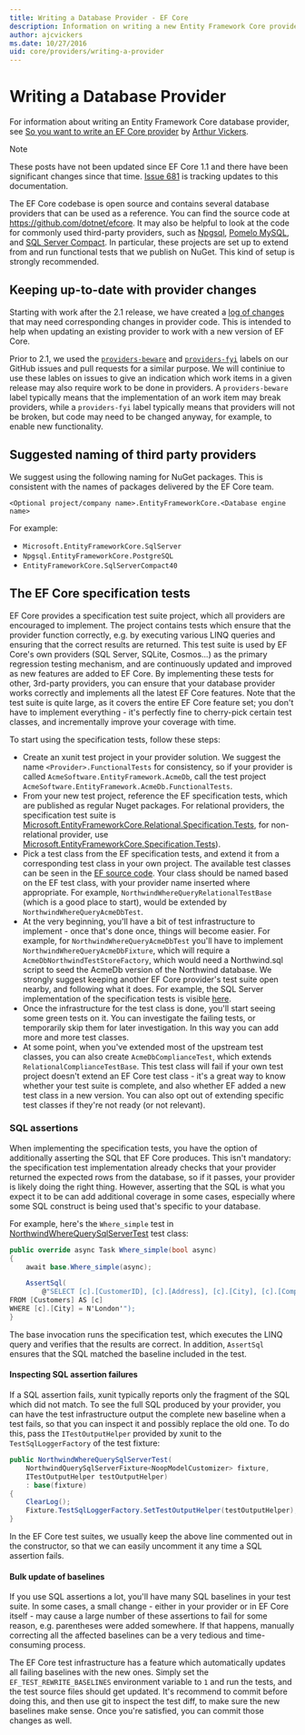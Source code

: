```yaml
---
title: Writing a Database Provider - EF Core
description: Information on writing a new Entity Framework Core provider
author: ajcvickers
ms.date: 10/27/2016
uid: core/providers/writing-a-provider
---
```


# Writing a Database Provider

For information about writing an Entity Framework Core database provider, see [So you want to write an EF Core provider](https://blog.oneunicorn.com/2016/11/11/so-you-want-to-write-an-ef-core-provider/) by [Arthur Vickers](https://github.com/ajcvickers).

> [!NOTE]
> These posts have not been updated since EF Core 1.1 and there have been significant changes since that time.
[Issue 681](https://github.com/dotnet/EntityFramework.Docs/issues/681) is tracking updates to this documentation.

The EF Core codebase is open source and contains several database providers that can be used as a reference. You can find the source code at <https://github.com/dotnet/efcore>. It may also be helpful to look at the code for commonly used third-party providers, such as [Npgsql](https://github.com/npgsql/Npgsql.EntityFrameworkCore.PostgreSQL), [Pomelo MySQL](https://github.com/PomeloFoundation/Pomelo.EntityFrameworkCore.MySql), and [SQL Server Compact](https://github.com/ErikEJ/EntityFramework.SqlServerCompact). In particular, these projects are set up to extend from and run functional tests that we publish on NuGet. This kind of setup is strongly recommended.

## Keeping up-to-date with provider changes

Starting with work after the 2.1 release, we have created a [log of changes](xref:core/providers/provider-log) that may need corresponding changes in provider code. This is intended to help when updating an existing provider to work with a new version of EF Core.

Prior to 2.1, we used the [`providers-beware`](https://github.com/dotnet/efcore/labels/providers-beware) and [`providers-fyi`](https://github.com/dotnet/efcore/labels/providers-fyi) labels on our GitHub issues and pull requests for a similar purpose. We will continiue to use these lables on issues to give an indication which work items in a given release may also require work to be done in providers. A `providers-beware` label typically means that the implementation of an work item may break providers, while a `providers-fyi` label typically means that providers will not be broken, but code may need to be changed anyway, for example, to enable new functionality.

## Suggested naming of third party providers

We suggest using the following naming for NuGet packages. This is consistent with the names of packages delivered by the EF Core team.

`<Optional project/company name>.EntityFrameworkCore.<Database engine name>`

For example:

* `Microsoft.EntityFrameworkCore.SqlServer`
* `Npgsql.EntityFrameworkCore.PostgreSQL`
* `EntityFrameworkCore.SqlServerCompact40`

## The EF Core specification tests

EF Core provides a specification test suite project, which all providers are encouraged to implement. The project contains tests which ensure that the provider function correctly, e.g. by executing various LINQ queries and ensuring that the correct results are returned. This test suite is used by EF Core's own providers (SQL Server, SQLite, Cosmos...) as the primary regression testing mechanism, and are continuously updated and improved as new features are added to EF Core. By implementing these tests for other, 3rd-party providers, you can ensure that your database provider works correctly and implements all the latest EF Core features. Note that the test suite is quite large, as it covers the entire EF Core feature set; you don't have to implement everything - it's perfectly fine to cherry-pick certain test classes, and incrementally improve your coverage with time.

To start using the specification tests, follow these steps:

* Create an xunit test project in your provider solution. We suggest the name `<Provider>.FunctionalTests` for consistency, so if your provider is called `AcmeSoftware.EntityFramework.AcmeDb`, call the test project `AcmeSoftware.EntityFramework.AcmeDb.FunctionalTests`.
* From your new test project, reference the EF specification tests, which are published as regular Nuget packages. For relational providers, the specification test suite is [Microsoft.EntityFrameworkCore.Relational.Specification.Tests](https://www.nuget.org/packages/Microsoft.EntityFrameworkCore.Relational.Specification.Tests), for non-relational provider, use [Microsoft.EntityFrameworkCore.Specification.Tests](https://www.nuget.org/packages/Microsoft.EntityFrameworkCore.Specification.Tests)).
* Pick a test class from the EF specification tests, and extend it from a corresponding test class in your own project. The available test classes can be seen in the [EF source code](https://github.com/dotnet/efcore/tree/main/test/EFCore.Relational.Specification.Tests). Your class should be named based on the EF test class, with your provider name inserted where appropriate. For example, `NorthwindWhereQueryRelationalTestBase` (which is a good place to start), would be extended by `NorthwindWhereQueryAcmeDbTest`.
* At the very beginning, you'll have a bit of test infrastructure to implement - once that's done once, things will become easier. For example, for `NorthwindWhereQueryAcmeDbTest` you'll have to implement `NorthwindWhereQueryAcmeDbFixture`, which will require a `AcmeDbNorthwindTestStoreFactory`, which would need a Northwind.sql script to seed the AcmeDb version of the Northwind database. We strongly suggest keeping another EF Core provider's test suite open nearby, and following what it does. For example, the SQL Server implementation of the specification tests is visible [here](https://github.com/dotnet/efcore/tree/main/test/EFCore.SqlServer.FunctionalTests).
* Once the infrastructure for the test class is done, you'll start seeing some green tests on it. You can investigate the failing tests, or temporarily skip them for later investigation. In this way you can add more and more test classes.
* At some point, when you've extended most of the upstream test classes, you can also create `AcmeDbComplianceTest`, which extends `RelationalComplianceTestBase`. This test class will fail if your own test project doesn't extend an EF Core test class - it's a great way to know whether your test suite is complete, and also whether EF added a new test class in a new version. You can also opt out of extending specific test classes if they're not ready (or not relevant).

### SQL assertions

When implementing the specification tests, you have the option of additionally asserting the SQL that EF Core produces. This isn't mandatory: the specification test implementation already checks that your provider returned the expected rows from the database, so if it passes, your provider is likely doing the right thing. However, asserting that the SQL is what you expect it to be can add additional coverage in some cases, especially where some SQL construct is being used that's specific to your database.

For example, here's the `Where_simple` test in [NorthwindWhereQuerySqlServerTest](https://github.com/dotnet/efcore/blob/main/test/EFCore.SqlServer.FunctionalTests/Query/NorthwindWhereQuerySqlServerTest.cs) test class:

```c#
public override async Task Where_simple(bool async)
{
    await base.Where_simple(async);

    AssertSql(
        @"SELECT [c].[CustomerID], [c].[Address], [c].[City], [c].[CompanyName], [c].[ContactName], [c].[ContactTitle], [c].[Country], [c].[Fax], [c].[Phone], [c].[PostalCode], [c].[Region]
FROM [Customers] AS [c]
WHERE [c].[City] = N'London'");
}
```

The base invocation runs the specification test, which executes the LINQ query and verifies that the results are correct. In addition, `AssertSql` ensures that the SQL matched the baseline included in the test.

#### Inspecting SQL assertion failures

If a SQL assertion fails, xunit typically reports only the fragment of the SQL which did not match. To see the full SQL produced by your provider, you can have the test infrastructure output the complete new baseline when a test fails, so that you can inspect it and possibly replace the old one. To do this, pass the `ITestOutputHelper` provided by xunit to the `TestSqlLoggerFactory` of the test fixture:

```c#
public NorthwindWhereQuerySqlServerTest(
    NorthwindQuerySqlServerFixture<NoopModelCustomizer> fixture,
    ITestOutputHelper testOutputHelper)
    : base(fixture)
{
    ClearLog();
    Fixture.TestSqlLoggerFactory.SetTestOutputHelper(testOutputHelper);
}
```

In the EF Core test suites, we usually keep the above line commented out in the constructor, so that we can easily uncomment it any time a SQL assertion fails.

#### Bulk update of baselines

If you use SQL assertions a lot, you'll have many SQL baselines in your test suite. In some cases, a small change - either in your provider or in EF Core itself - may cause a large number of these assertions to fail for some reason, e.g. parentheses were added somewhere. If that happens, manually correcting all the affected baselines can be a very tedious and time-consuming process.

The EF Core test infrastructure has a feature which automatically updates all failing baselines with the new ones. Simply set the `EF_TEST_REWRITE_BASELINES` environment variable to `1` and run the tests, and the test source files should get updated. It's recommend to commit before doing this, and then use git to inspect the test diff, to make sure the new baselines make sense. Once you're satisfied, you can commit those changes as well.
